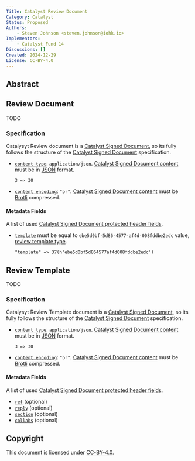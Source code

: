 ```yaml
---
Title: Catalyst Review Document
Category: Catalyst
Status: Proposed
Authors:
    - Steven Johnson <steven.johnson@iohk.io>
Implementors:
    - Catalyst Fund 14
Discussions: []
Created: 2024-12-29
License: CC-BY-4.0
---
```


## Abstract

## Review Document

TODO

### Specification

Catalysyt Review document is a [Catalyst Signed Document],
so its fully follows the structure of the [Catalyst Signed Document] specification.

* [`content type`](./../signed_doc/spec.md#content-type): `application/json`.
  [Catalyst Signed Document content] must be in [JSON] format.

  ```CDDL
  3 => 30
  ```

* [`content encoding`](./../signed_doc/spec.md#content-encoding-optional): `"br"`.
  [Catalyst Signed Document content] must be [Brotli] compressed.

#### Metadata Fields

A list of used [Catalyst Signed Document protected header fields](./../signed_doc/spec.md#signed-object-fields).

* [`template`](./../signed_doc/meta.md#ref-document-reference) must be equal to `ebe5d0bf-5d86-4577-af4d-008fddbe2edc` value, [review template type](#review-template).

  ```CDDL
  "template" => 37(h'ebe5d0bf5d864577af4d008fddbe2edc')
  ```

## Review Template

TODO

### Specification

Catalysyt Review Template document is a [Catalyst Signed Document],
so its fully follows the structure of the [Catalyst Signed Document] specification.

* [`content type`](./../signed_doc/spec.md#content-type): `application/json`.
  [Catalyst Signed Document content] must be in [JSON] format.

  ```CDDL
  3 => 30
  ```

* [`content encoding`](./../signed_doc/spec.md#content-encoding-optional): `"br"`.
  [Catalyst Signed Document content] must be [Brotli] compressed.

#### Metadata Fields

A list of used [Catalyst Signed Document protected header fields](./../signed_doc/spec.md#signed-object-fields).

* [`ref`](./../signed_doc/meta.md#ref-document-reference) (optional)
* [`reply`](./../signed_doc/meta.md#reply-reply-reference) (optional)
* [`section`](./../signed_doc/meta.md#section-section-reference) (optional)
* [`collabs`](./../signed_doc/meta.md#collabs-authorized-collaborators) (optional)

## Copyright

This document is licensed under [CC-BY-4.0](https://creativecommons.org/licenses/by/4.0/legalcode).

[Catalyst Signed Document]: ./../signed_doc/spec.md
[Catalyst Signed Document content]: ./../signed_doc/spec.md#signed-object-content
[Brotli]: https://datatracker.ietf.org/doc/html/rfc7932
[JSON]: https://datatracker.ietf.org/doc/html/rfc7159